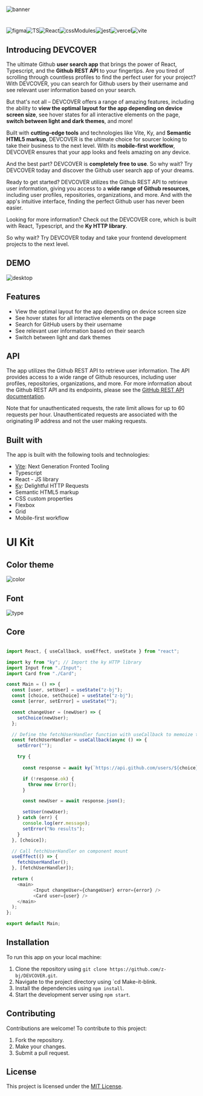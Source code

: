 ![banner](https://github.com/z-bj/DEVCOVER/blob/main/Banner-devcover.jpg)

# 
![figma](https://img.shields.io/badge/Figma-F24E1E.svg?style=for-the-badge&logo=Figma&logoColor=white)![TS](https://img.shields.io/badge/TypeScript-3178C6.svg?style=for-the-badge&logo=TypeScript&logoColor=white)![React](https://img.shields.io/badge/React-61DAFB.svg?style=for-the-badge&logo=React&logoColor=black)![cssModules](https://img.shields.io/badge/CSS%20Modules-000000.svg?style=for-the-badge&logo=CSS-Modules&logoColor=white)![jest](https://img.shields.io/badge/Jest-C21325.svg?style=for-the-badge&logo=Jest&logoColor=white)![vercel](https://img.shields.io/badge/Vercel-000000.svg?style=for-the-badge&logo=Vercel&logoColor=white)![vite](https://img.shields.io/badge/Vite-646CFF.svg?style=for-the-badge&logo=Vite&logoColor=white)

## Introducing DEVCOVER 

The ultimate Github **user search app** that brings the power of React, Typescript, and the **Github REST API** to your fingertips. Are you tired of scrolling through countless profiles to find the perfect user for your project? With DEVCOVER, you can search for Github users by their username and see relevant user information based on your search.

But that's not all – DEVCOVER offers a range of amazing features, including the ability to **view the optimal layout for the app depending on device screen size**, see hover states for all interactive elements on the page, **switch between light and dark themes**, and more!

Built with **cutting-edge tools** and technologies like Vite, Ky, and **Semantic HTML5 markup**, DEVCOVER is the ultimate choice for sourcer looking to take their business to the next level. With its **mobile-first workflow**, DEVCOVER ensures that your app looks and feels amazing on any device.

And the best part? DEVCOVER is **completely free to use**. So why wait? Try DEVCOVER today and discover the Github user search app of your dreams.

Ready to get started? DEVCOVER utilizes the Github REST API to retrieve user information, giving you access to a **wide range of Github resources**, including user profiles, repositories, organizations, and more. And with the app's intuitive interface, finding the perfect Github user has never been easier.

Looking for more information? Check out the DEVCOVER core, which is built with React, Typescript, and the **Ky HTTP library**. 

So why wait? Try DEVCOVER today and take your frontend development projects to the next level.



## DEMO

![desktop](https://github.com/z-bj/DEVCOVER/blob/main/Devcover.gif)

## Features

-   View the optimal layout for the app depending on device screen size
-   See hover states for all interactive elements on the page
-   Search for GitHub users by their username
-   See relevant user information based on their search
-   Switch between light and dark themes

## API

The app utilizes the Github REST API to retrieve user information. The API provides access to a wide range of Github resources, including user profiles, repositories, organizations, and more. For more information about the Github REST API and its endpoints, please see the [GitHub REST API documentation](https://docs.github.com/en/rest?apiVersion=2022-11-28).

Note that for unauthenticated requests, the rate limit allows for up to 60 requests per hour. Unauthenticated requests are associated with the originating IP address and not the user making requests.


## Built with

The app is built with the following tools and technologies:

-   [Vite](https://vitejs.dev/): Next Generation Fronted Tooling
-   Typescript
-   React - JS library
-   [Ky](https://github.com/sindresorhus/ky): Delightful HTTP Requests
-   Semantic HTML5 markup
-   CSS custom properties
-   Flexbox
-   Grid
-   Mobile-first workflow

# UI Kit

## Color theme

![color](https://github.com/z-bj/DEVCOVER/blob/main/Color.jpg)



## Font

![type](https://github.com/z-bj/DEVCOVER/blob/main/type.jpg)



## Core

``` javascript

import React, { useCallback, useEffect, useState } from "react";

import ky from "ky"; // Import the ky HTTP library
import Input from "./Input";
import Card from "./Card";

const Main = () => {
  const [user, setUser] = useState("z-bj");
  const [choice, setChoice] = useState("z-bj");
  const [error, setError] = useState("");

  const changeUser = (newUser) => {
    setChoice(newUser);
  };

  // Define the fetchUserHandler function with useCallback to memoize the function
  const fetchUserHandler = useCallback(async () => {
    setError("");

    try {
    
      const response = await ky(`https://api.github.com/users/${choice}`);

      if (!response.ok) {
        throw new Error();
      }

      const newUser = await response.json();

      setUser(newUser);
    } catch (err) {
      console.log(err.message);
      setError("No results");
    }
  }, [choice]);

  // Call fetchUserHandler on component mount
  useEffect(() => {
    fetchUserHandler();
  }, [fetchUserHandler]);

  return (
    <main>
          <Input changeUser={changeUser} error={error} />
          <Card user={user} />
    </main>
  );
};

export default Main;

```

## Installation

To run this app on your local machine:

1.  Clone the repository using `git clone https://github.com/z-bj/DEVCOVER.git`.
2.  Navigate to the project directory using `cd Make-it-blink.
3.  Install the dependencies using `npm install`.
4.  Start the development server using `npm start`.

## Contributing

Contributions are welcome! To contribute to this project:

1.  Fork the repository.
2.  Make your changes.
3.  Submit a pull request.

## License

This project is licensed under the [MIT License](https://opensource.org/licenses/MIT).
